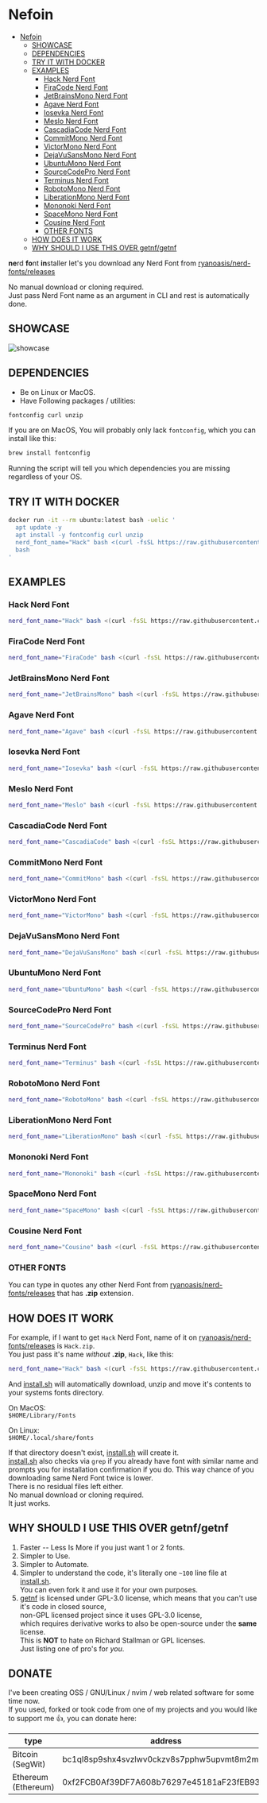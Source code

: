 # Nefoin

<!--toc:start-->

- [Nefoin](#nefoin)
  - [SHOWCASE](#showcase)
  - [DEPENDENCIES](#dependencies)
  - [TRY IT WITH DOCKER](#try-it-with-docker)
  - [EXAMPLES](#examples)
    - [Hack Nerd Font](#hack-nerd-font)
    - [FiraCode Nerd Font](#firacode-nerd-font)
    - [JetBrainsMono Nerd Font](#jetbrainsmono-nerd-font)
    - [Agave Nerd Font](#agave-nerd-font)
    - [Iosevka Nerd Font](#iosevka-nerd-font)
    - [Meslo Nerd Font](#meslo-nerd-font)
    - [CascadiaCode Nerd Font](#cascadiacode-nerd-font)
    - [CommitMono Nerd Font](#commitmono-nerd-font)
    - [VictorMono Nerd Font](#victormono-nerd-font)
    - [DejaVuSansMono Nerd Font](#dejavusansmono-nerd-font)
    - [UbuntuMono Nerd Font](#ubuntumono-nerd-font)
    - [SourceCodePro Nerd Font](#sourcecodepro-nerd-font)
    - [Terminus Nerd Font](#terminus-nerd-font)
    - [RobotoMono Nerd Font](#robotomono-nerd-font)
    - [LiberationMono Nerd Font](#liberationmono-nerd-font)
    - [Mononoki Nerd Font](#mononoki-nerd-font)
    - [SpaceMono Nerd Font](#spacemono-nerd-font)
    - [Cousine Nerd Font](#cousine-nerd-font)
    - [OTHER FONTS](#other-fonts)
  - [HOW DOES IT WORK](#how-does-it-work)
  - [WHY SHOULD I USE THIS OVER getnf/getnf](#why-should-i-use-this-over-getnfgetnf)
  <!--toc:end-->

**ne**rd **fo**nt **in**staller let's you download any Nerd Font from
[ryanoasis/nerd-fonts/releases](https://github.com/ryanoasis/nerd-fonts/releases/)

No manual download or cloning required.  
Just pass Nerd Font name as an argument in CLI and rest is automatically done.

## SHOWCASE

![showcase](./docs/showcase.gif)

## DEPENDENCIES

- Be on Linux or MacOS.
- Have Following packages / utilities:

```bash
fontconfig curl unzip
```

If you are on MacOS, You will probably only lack `fontconfig`,
which you can install like this:

```bash
brew install fontconfig
```

Running the script will tell you which dependencies
you are missing regardless of your OS.

## TRY IT WITH DOCKER

```bash
docker run -it --rm ubuntu:latest bash -uelic '
  apt update -y
  apt install -y fontconfig curl unzip
  nerd_font_name="Hack" bash <(curl -fsSL https://raw.githubusercontent.com/monoira/nefoin/main/install.sh)
  bash
'
```

## EXAMPLES

### Hack Nerd Font

```bash
nerd_font_name="Hack" bash <(curl -fsSL https://raw.githubusercontent.com/monoira/nefoin/main/install.sh)
```

### FiraCode Nerd Font

```bash
nerd_font_name="FiraCode" bash <(curl -fsSL https://raw.githubusercontent.com/monoira/nefoin/main/install.sh)
```

### JetBrainsMono Nerd Font

```bash
nerd_font_name="JetBrainsMono" bash <(curl -fsSL https://raw.githubusercontent.com/monoira/nefoin/main/install.sh)
```

### Agave Nerd Font

```bash
nerd_font_name="Agave" bash <(curl -fsSL https://raw.githubusercontent.com/monoira/nefoin/main/install.sh)
```

### Iosevka Nerd Font

```bash
nerd_font_name="Iosevka" bash <(curl -fsSL https://raw.githubusercontent.com/monoira/nefoin/main/install.sh)
```

### Meslo Nerd Font

```bash
nerd_font_name="Meslo" bash <(curl -fsSL https://raw.githubusercontent.com/monoira/nefoin/main/install.sh)
```

### CascadiaCode Nerd Font

```bash
nerd_font_name="CascadiaCode" bash <(curl -fsSL https://raw.githubusercontent.com/monoira/nefoin/main/install.sh)
```

### CommitMono Nerd Font

```bash
nerd_font_name="CommitMono" bash <(curl -fsSL https://raw.githubusercontent.com/monoira/nefoin/main/install.sh)
```

### VictorMono Nerd Font

```bash
nerd_font_name="VictorMono" bash <(curl -fsSL https://raw.githubusercontent.com/monoira/nefoin/main/install.sh)
```

### DejaVuSansMono Nerd Font

```bash
nerd_font_name="DejaVuSansMono" bash <(curl -fsSL https://raw.githubusercontent.com/monoira/nefoin/main/install.sh)
```

### UbuntuMono Nerd Font

```bash
nerd_font_name="UbuntuMono" bash <(curl -fsSL https://raw.githubusercontent.com/monoira/nefoin/main/install.sh)
```

### SourceCodePro Nerd Font

```bash
nerd_font_name="SourceCodePro" bash <(curl -fsSL https://raw.githubusercontent.com/monoira/nefoin/main/install.sh)
```

### Terminus Nerd Font

```bash
nerd_font_name="Terminus" bash <(curl -fsSL https://raw.githubusercontent.com/monoira/nefoin/main/install.sh)
```

### RobotoMono Nerd Font

```bash
nerd_font_name="RobotoMono" bash <(curl -fsSL https://raw.githubusercontent.com/monoira/nefoin/main/install.sh)
```

### LiberationMono Nerd Font

```bash
nerd_font_name="LiberationMono" bash <(curl -fsSL https://raw.githubusercontent.com/monoira/nefoin/main/install.sh)
```

### Mononoki Nerd Font

```bash
nerd_font_name="Mononoki" bash <(curl -fsSL https://raw.githubusercontent.com/monoira/nefoin/main/install.sh)
```

### SpaceMono Nerd Font

```bash
nerd_font_name="SpaceMono" bash <(curl -fsSL https://raw.githubusercontent.com/monoira/nefoin/main/install.sh)
```

### Cousine Nerd Font

```bash
nerd_font_name="Cousine" bash <(curl -fsSL https://raw.githubusercontent.com/monoira/nefoin/main/install.sh)
```

### OTHER FONTS

You can type in quotes any other Nerd Font from
[ryanoasis/nerd-fonts/releases](https://github.com/ryanoasis/nerd-fonts/releases/)
that has **.zip** extension.

## HOW DOES IT WORK

For example, if I want to get `Hack` Nerd Font, name of it on
[ryanoasis/nerd-fonts/releases](https://github.com/ryanoasis/nerd-fonts/releases/)
is `Hack.zip`.  
You just pass it's name _without_ **.zip**, `Hack`, like this:

```bash
nerd_font_name="Hack" bash <(curl -fsSL https://raw.githubusercontent.com/monoira/nefoin/main/install.sh)
```

And [install.sh](./install.sh) will automatically download, unzip and move
it's contents to your systems fonts directory.

On MacOS:  
`$HOME/Library/Fonts`

On Linux:  
`$HOME/.local/share/fonts`

If that directory doesn't exist, [install.sh](./install.sh) will create it.  
[install.sh](./install.sh) also checks via `grep` if you already have font with
similar name and prompts you for installation confirmation if you do.
This way chance of you downloading same Nerd Font twice is lower.  
There is no residual files left either.  
No manual download or cloning required.  
It just works.

## WHY SHOULD I USE THIS OVER getnf/getnf

1. Faster -- Less Is More if you just want 1 or 2 fonts.
1. Simpler to Use.
1. Simpler to Automate.
1. Simpler to understand the code,
   it's literally one `~100` line file at [install.sh](./install.sh).  
   You can even fork it and use it for your own purposes.
1. [getnf](https://github.com/getnf/getnf) is licensed under GPL-3.0 license,
   which means that you can't use it's code in closed source,  
   non-GPL licensed project since it uses GPL-3.0 license,  
   which requires derivative works to also be open-source
   under the **same** license.  
   This is **NOT** to hate on Richard Stallman or GPL licenses.  
   Just listing one of pro's for _you_.

## DONATE

I've been creating OSS / GNU/Linux / nvim / web
related software for some time now.  
If you used, forked or took code from one of my projects and you
would like to support me 👍, you can donate here:

| type                | address                                    |
| ------------------- | ------------------------------------------ |
| Bitcoin (SegWit)    | bc1ql8sp9shx4svzlwv0ckzv8s7pphw5upvmt8m2m7 |
| Ethereum (Ethereum) | 0xf2FCB0Af39DF7A608b76297e45181aF23fEB939F |
